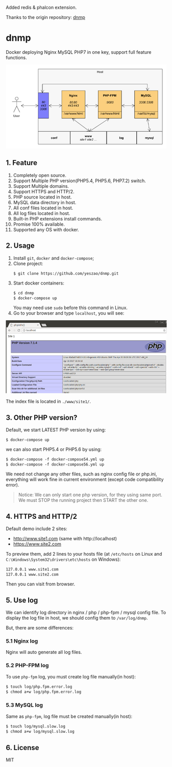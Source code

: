 Added redis & phalcon extension.

Thanks to the origin repository: [dnmp](https://github.com/yeszao/dnmp)

# dnmp
Docker deploying Nginx MySQL PHP7 in one key, support full feature functions.

![Demo Image](./dnmp.png)

## 1. Feature
1. Completely open source.
2. Support Multiple PHP version(PHP5.4, PHP5.6, PHP7.2) switch.
3. Support Multiple domains.
4. Support HTTPS and HTTP/2.
5. PHP source located in host.
6. MySQL data directory in host.
7. All conf files located in host.
8. All log files located in host.
9. Built-in PHP extensions install commands.
10. Promise 100% available.
11. Supported any OS with docker.

## 2. Usage
1. Install `git`, `docker` and `docker-compose`;
2. Clone project:
    ```
    $ git clone https://github.com/yeszao/dnmp.git
    ```
4. Start docker containers:
    ```
    $ cd dnmp
    $ docker-compose up
    ```
    You may need use `sudo` before this command in Linux.
5. Go to your browser and type `localhost`, you will see:

![Demo Image](./snapshot.png)

The index file is located in `./www/site1/`.

## 3. Other PHP version?
Default, we start LATEST PHP version by using:
```
$ docker-compose up
```
we can also start PHP5.4 or PHP5.6 by using:
```
$ docker-compose -f docker-compose54.yml up
$ docker-compose -f docker-compose56.yml up
```
We need not change any other files, such as nginx config file or php.ini, everything will work fine in current environment (except code compatibility error).

> Notice: We can only start one php version, for they using same port. We must STOP the running project then START the other one.

## 4. HTTPS and HTTP/2
Default demo include 2 sites:
* http://www.site1.com (same with http://localhost)
* https://www.site2.com

To preview them, add 2 lines to your hosts file (at `/etc/hosts` on Linux and `C:\Windows\System32\drivers\etc\hosts` on Windows):
```
127.0.0.1 www.site1.com
127.0.0.1 www.site2.com
```
Then you can visit from browser.


## 5. Use log
We can identify log directory in nginx / php / php-fpm / mysql config file.
To display the log file in host, we should config them to `/var/log/dnmp`.

But, there are some differences:

### 5.1 Nginx log
Nginx will auto generate all log files.

### 5.2 PHP-FPM log
To use `php-fpm` log, you must create log file manually(in host):
```bash
$ touch log/php.fpm.error.log
$ chmod a+w log/php.fpm.error.log
```
### 5.3 MySQL log
Same as `php-fpm`, log file must be created manually(in host):
```bash
$ touch log/mysql.slow.log
$ chmod a+w log/mysql.slow.log
```

## 6. License
MIT